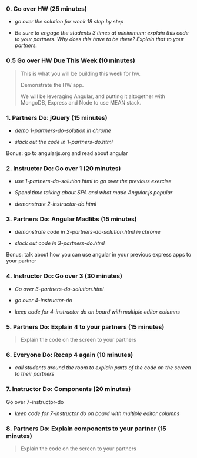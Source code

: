 ### 0. Go over HW (25 minutes)

* _go over the solution for week 18 step by step_

* _Be sure to engage the students 3 times at minimmum: explain this code to your partners. Why does this have to be there? Explain that to your partners._

### 0.5 Go over HW Due This Week (10 minutes)

> This is what you will be building this week for hw.
>
> Demonstrate the HW app.
>
> We will be leveraging Angular, and putting it altogether with MongoDB, Express and Node to use MEAN stack.

### 1. Partners Do: jQuery (15 minutes)

* _demo 1-partners-do-solution in chrome_

* _slack out the code in 1-partners-do.html_

Bonus: go to angularjs.org and read about angular

### 2. Instructor Do: Go over 1 (20 minutes)

* _use 1-partners-do-solution.html to go over the previous exercise_

* _Spend time talking about SPA and what made Angular.js popular_

* _demonstrate 2-instructor-do.html_

### 3. Partners Do: Angular Madlibs (15 minutes)

* _demonstrate code in 3-partners-do-solution.html in chrome_

* _slack out code in 3-partners-do.html_ 

Bonus: talk about how you can use angular in your previous express apps to your partner

### 4. Instructor Do: Go over 3 (30 minutes)

* _Go over 3-partners-do-solution.html_

* _go over 4-instructor-do_

* _keep code for 4-instructor do on board with multiple editor columns_

### 5. Partners Do: Explain 4 to your partners (15 minutes)

> Explain the code on the screen to your partners

### 6. Everyone Do: Recap 4 again (10 minutes)

* _call students around the room to explain parts of the code on the screen to their partners_

### 7. Instructor Do: Components (20 minutes)

Go over 7-instructor-do

* _keep code for 7-instructor do on board with multiple editor columns_

### 8. Partners Do: Explain components to your partner (15 minutes)

> Explain the code on the screen to your partners
